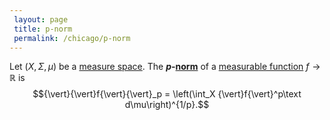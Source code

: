 ```yaml
---
 layout: page
 title: p-norm
 permalink: /chicago/p-norm
---
```

Let $(X,\Sigma,\mu)$ be a [measure space](https://mathgloss.github.io/MathGloss/chicago/measure_space). The **$p$-[norm](https://mathgloss.github.io/MathGloss/chicago/norm)** of a [measurable function](https://mathgloss.github.io/MathGloss/chicago/measurable_function) $f \to \mathbb R$ is $${\vert}{\vert}f{\vert}{\vert}_p = \left(\int_X {\vert}f{\vert}^p\text d\mu\right)^{1/p}.$$